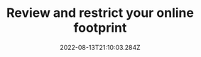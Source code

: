 ---
title: Review and restrict your online footprint
date: "2022-08-13T21:10:03.284Z"
description: "In conjunction with checking privacy settings, think about your other (non-sensitive) content that is out there on the internet. Photos, posts and databases containing contact information are easier to find than you might think. So take this step to review how you are presented on the internet, and perhaps consider trimming down anything that you don’t want out there on the web."
position: 9
section: "Living online"
---
